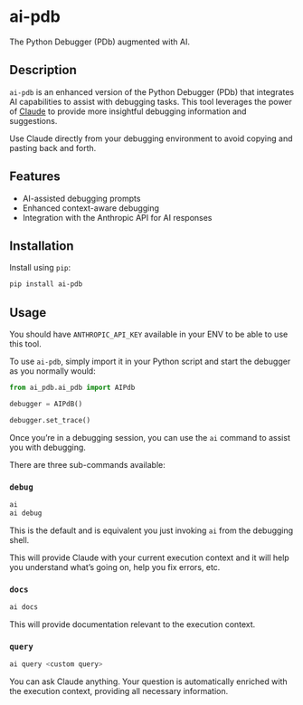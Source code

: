 # ai-pdb

The Python Debugger (PDb) augmented with AI.

## Description

`ai-pdb` is an enhanced version of the Python Debugger (PDb) that integrates AI capabilities to assist with debugging tasks. This tool leverages the power of [Claude](https://claude.ai) to provide more insightful debugging information and suggestions.

Use Claude directly from your debugging environment to avoid copying and pasting back and forth.

## Features

- AI-assisted debugging prompts
- Enhanced context-aware debugging
- Integration with the Anthropic API for AI responses

## Installation

Install using `pip`:

```sh
pip install ai-pdb
```

## Usage

You should have `ANTHROPIC_API_KEY` available in your ENV to be able to use this tool.

To use `ai-pdb`, simply import it in your Python script and start the debugger as you normally would:

```python
from ai_pdb.ai_pdb import AIPdb

debugger = AIPdB()

debugger.set_trace()
```

Once you’re in a debugging session, you can use the `ai` command to assist you with debugging.

There are three sub-commands available:

### `debug`

```sh
ai
ai debug
```

This is the default and is equivalent you just invoking `ai` from the debugging shell.

This will provide Claude with your current execution context and it will help you understand what’s going on, help you fix errors, etc.

### `docs`

```sh
ai docs
```

This will provide documentation relevant to the execution context.

### `query`

```sh
ai query <custom query>
```

You can ask Claude anything. Your question is automatically enriched with the execution context, providing all necessary information.
